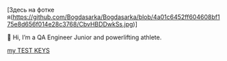 
[Здесь на фотке я(https://github.com/Bogdasarka/Bogdasarka/blob/4a01c6452ff604608bf175e8d656f014e28c3768/CbvHBDDwkSs.jpg)]

👋 Hi, I’m a QA Engineer Junior and powerlifting athlete.

[my TEST KEYS](https://docs.google.com/spreadsheets/d/1jJkEP84cPi6hK_71esHM8ktNfoyMZL6aqErAG5z2Twc/edit?usp=sharing)



